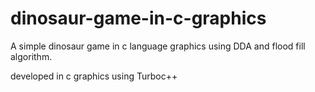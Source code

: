 # dinosaur-game-in-c-graphics
A simple dinosaur game in c language graphics using DDA and flood fill algorithm.

developed in c graphics using Turboc++
